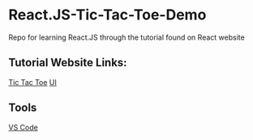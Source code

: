# React.JS-Tic-Tac-Toe-Demo
Repo for learning React.JS through the tutorial found on React website

## Tutorial Website Links:
[Tic Tac Toe](https://react.dev/learn/tutorial-tic-tac-toe)
[UI](https://react.dev/learn/describing-the-ui)

## Tools
[VS Code](https://code.visualstudio.com/)